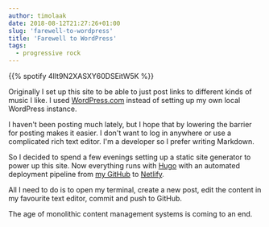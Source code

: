 ```yaml
---
author: timolaak
date: 2018-08-12T21:27:26+01:00
slug: 'farewell-to-wordpress'
title: 'Farewell to WordPress'
tags:
  - progressive rock
---
```


{{% spotify 4Ilt9N2XASXY60DSEitW5K %}}

Originally I set up this site to be able to just post links to different kinds
of music I like. I used [WordPress.com](https://wordpress.com) instead of
setting up my own local WordPress instance.

I haven't been posting much lately, but I hope that by lowering
the barrier for posting makes it easier. I don't want to log in anywhere
or use a complicated rich text editor. I'm a developer so I prefer writing
Markdown.

So I decided to spend a few evenings setting up a static site generator to
power up this site. Now everything runs with [Hugo](https://gohugo.io) with an automated
deployment pipeline from [my GitHub](https://github.com/tlaak/Dawnstar) to [Netlify](https://netlify.com).

All I need to do is to open my terminal, create a new post, edit the content in
my favourite text editor, commit and push to GitHub.

The age of monolithic content management systems is coming to an end.
